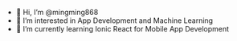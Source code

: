 - 👋 Hi, I’m @mingming868
- 👀 I’m interested in App Development and Machine Learning 
- 🌱 I’m currently learning Ionic React for Mobile App Development

<!---
mingming868/mingming868 is a ✨ special ✨ repository because its `README.md` (this file) appears on your GitHub profile.
You can click the Preview link to take a look at your changes.
--->
